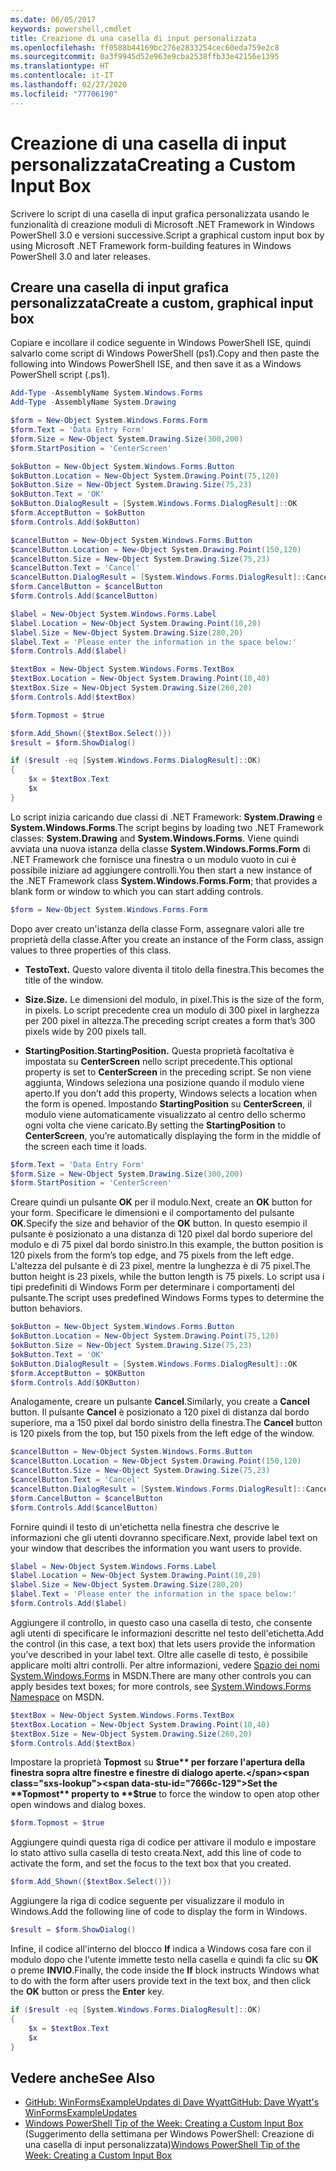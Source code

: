 ```yaml
---
ms.date: 06/05/2017
keywords: powershell,cmdlet
title: Creazione di una casella di input personalizzata
ms.openlocfilehash: ff0588b44169bc276e2833254cec60eda759e2c8
ms.sourcegitcommit: 0a3f9945d52e963e9cba2538ffb33e42156e1395
ms.translationtype: HT
ms.contentlocale: it-IT
ms.lasthandoff: 02/27/2020
ms.locfileid: "77706190"
---
```

# <a name="creating-a-custom-input-box"></a><span data-ttu-id="7666c-103">Creazione di una casella di input personalizzata</span><span class="sxs-lookup"><span data-stu-id="7666c-103">Creating a Custom Input Box</span></span>

<span data-ttu-id="7666c-104">Scrivere lo script di una casella di input grafica personalizzata usando le funzionalità di creazione moduli di Microsoft .NET Framework in Windows PowerShell 3.0 e versioni successive.</span><span class="sxs-lookup"><span data-stu-id="7666c-104">Script a graphical custom input box by using Microsoft .NET Framework form-building features in Windows PowerShell 3.0 and later releases.</span></span>

## <a name="create-a-custom-graphical-input-box"></a><span data-ttu-id="7666c-105">Creare una casella di input grafica personalizzata</span><span class="sxs-lookup"><span data-stu-id="7666c-105">Create a custom, graphical input box</span></span>

<span data-ttu-id="7666c-106">Copiare e incollare il codice seguente in Windows PowerShell ISE, quindi salvarlo come script di Windows PowerShell (ps1).</span><span class="sxs-lookup"><span data-stu-id="7666c-106">Copy and then paste the following into Windows PowerShell ISE, and then save it as a Windows PowerShell script (.ps1).</span></span>

```powershell
Add-Type -AssemblyName System.Windows.Forms
Add-Type -AssemblyName System.Drawing

$form = New-Object System.Windows.Forms.Form
$form.Text = 'Data Entry Form'
$form.Size = New-Object System.Drawing.Size(300,200)
$form.StartPosition = 'CenterScreen'

$okButton = New-Object System.Windows.Forms.Button
$okButton.Location = New-Object System.Drawing.Point(75,120)
$okButton.Size = New-Object System.Drawing.Size(75,23)
$okButton.Text = 'OK'
$okButton.DialogResult = [System.Windows.Forms.DialogResult]::OK
$form.AcceptButton = $okButton
$form.Controls.Add($okButton)

$cancelButton = New-Object System.Windows.Forms.Button
$cancelButton.Location = New-Object System.Drawing.Point(150,120)
$cancelButton.Size = New-Object System.Drawing.Size(75,23)
$cancelButton.Text = 'Cancel'
$cancelButton.DialogResult = [System.Windows.Forms.DialogResult]::Cancel
$form.CancelButton = $cancelButton
$form.Controls.Add($cancelButton)

$label = New-Object System.Windows.Forms.Label
$label.Location = New-Object System.Drawing.Point(10,20)
$label.Size = New-Object System.Drawing.Size(280,20)
$label.Text = 'Please enter the information in the space below:'
$form.Controls.Add($label)

$textBox = New-Object System.Windows.Forms.TextBox
$textBox.Location = New-Object System.Drawing.Point(10,40)
$textBox.Size = New-Object System.Drawing.Size(260,20)
$form.Controls.Add($textBox)

$form.Topmost = $true

$form.Add_Shown({$textBox.Select()})
$result = $form.ShowDialog()

if ($result -eq [System.Windows.Forms.DialogResult]::OK)
{
    $x = $textBox.Text
    $x
}
```

<span data-ttu-id="7666c-107">Lo script inizia caricando due classi di .NET Framework: **System.Drawing** e **System.Windows.Forms**.</span><span class="sxs-lookup"><span data-stu-id="7666c-107">The script begins by loading two .NET Framework classes: **System.Drawing** and **System.Windows.Forms**.</span></span> <span data-ttu-id="7666c-108">Viene quindi avviata una nuova istanza della classe **System.Windows.Forms.Form** di .NET Framework che fornisce una finestra o un modulo vuoto in cui è possibile iniziare ad aggiungere controlli.</span><span class="sxs-lookup"><span data-stu-id="7666c-108">You then start a new instance of the .NET Framework class **System.Windows.Forms.Form**; that provides a blank form or window to which you can start adding controls.</span></span>

```powershell
$form = New-Object System.Windows.Forms.Form
```

<span data-ttu-id="7666c-109">Dopo aver creato un'istanza della classe Form, assegnare valori alle tre proprietà della classe.</span><span class="sxs-lookup"><span data-stu-id="7666c-109">After you create an instance of the Form class, assign values to three properties of this class.</span></span>

- <span data-ttu-id="7666c-110">**Testo**</span><span class="sxs-lookup"><span data-stu-id="7666c-110">**Text.**</span></span> <span data-ttu-id="7666c-111">Questo valore diventa il titolo della finestra.</span><span class="sxs-lookup"><span data-stu-id="7666c-111">This becomes the title of the window.</span></span>

- <span data-ttu-id="7666c-112">**Size.**</span><span class="sxs-lookup"><span data-stu-id="7666c-112">**Size.**</span></span> <span data-ttu-id="7666c-113">Le dimensioni del modulo, in pixel.</span><span class="sxs-lookup"><span data-stu-id="7666c-113">This is the size of the form, in pixels.</span></span> <span data-ttu-id="7666c-114">Lo script precedente crea un modulo di 300 pixel in larghezza per 200 pixel in altezza.</span><span class="sxs-lookup"><span data-stu-id="7666c-114">The preceding script creates a form that’s 300 pixels wide by 200 pixels tall.</span></span>

- <span data-ttu-id="7666c-115">**StartingPosition.**</span><span class="sxs-lookup"><span data-stu-id="7666c-115">**StartingPosition.**</span></span> <span data-ttu-id="7666c-116">Questa proprietà facoltativa è impostata su **CenterScreen** nello script precedente.</span><span class="sxs-lookup"><span data-stu-id="7666c-116">This optional property is set to **CenterScreen** in the preceding script.</span></span>
  <span data-ttu-id="7666c-117">Se non viene aggiunta, Windows seleziona una posizione quando il modulo viene aperto.</span><span class="sxs-lookup"><span data-stu-id="7666c-117">If you don’t add this property, Windows selects a location when the form is opened.</span></span> <span data-ttu-id="7666c-118">Impostando **StartingPosition** su **CenterScreen**, il modulo viene automaticamente visualizzato al centro dello schermo ogni volta che viene caricato.</span><span class="sxs-lookup"><span data-stu-id="7666c-118">By setting the **StartingPosition** to **CenterScreen**, you’re automatically displaying the form in the middle of the screen each time it loads.</span></span>

```powershell
$form.Text = 'Data Entry Form'
$form.Size = New-Object System.Drawing.Size(300,200)
$form.StartPosition = 'CenterScreen'
```

<span data-ttu-id="7666c-119">Creare quindi un pulsante **OK** per il modulo.</span><span class="sxs-lookup"><span data-stu-id="7666c-119">Next, create an **OK** button for your form.</span></span> <span data-ttu-id="7666c-120">Specificare le dimensioni e il comportamento del pulsante **OK**.</span><span class="sxs-lookup"><span data-stu-id="7666c-120">Specify the size and behavior of the **OK** button.</span></span> <span data-ttu-id="7666c-121">In questo esempio il pulsante è posizionato a una distanza di 120 pixel dal bordo superiore del modulo e di 75 pixel dal bordo sinistro.</span><span class="sxs-lookup"><span data-stu-id="7666c-121">In this example, the button position is 120 pixels from the form’s top edge, and 75 pixels from the left edge.</span></span> <span data-ttu-id="7666c-122">L'altezza del pulsante è di 23 pixel, mentre la lunghezza è di 75 pixel.</span><span class="sxs-lookup"><span data-stu-id="7666c-122">The button height is 23 pixels, while the button length is 75 pixels.</span></span> <span data-ttu-id="7666c-123">Lo script usa i tipi predefiniti di Windows Form per determinare i comportamenti del pulsante.</span><span class="sxs-lookup"><span data-stu-id="7666c-123">The script uses predefined Windows Forms types to determine the button behaviors.</span></span>

```powershell
$okButton = New-Object System.Windows.Forms.Button
$okButton.Location = New-Object System.Drawing.Point(75,120)
$okButton.Size = New-Object System.Drawing.Size(75,23)
$okButton.Text = 'OK'
$okButton.DialogResult = [System.Windows.Forms.DialogResult]::OK
$form.AcceptButton = $OKButton
$form.Controls.Add($OKButton)
```

<span data-ttu-id="7666c-124">Analogamente, creare un pulsante **Cancel**.</span><span class="sxs-lookup"><span data-stu-id="7666c-124">Similarly, you create a **Cancel** button.</span></span> <span data-ttu-id="7666c-125">Il pulsante **Cancel** è posizionato a 120 pixel di distanza dal bordo superiore, ma a 150 pixel dal bordo sinistro della finestra.</span><span class="sxs-lookup"><span data-stu-id="7666c-125">The **Cancel** button is 120 pixels from the top, but 150 pixels from the left edge of the window.</span></span>

```powershell
$cancelButton = New-Object System.Windows.Forms.Button
$cancelButton.Location = New-Object System.Drawing.Point(150,120)
$cancelButton.Size = New-Object System.Drawing.Size(75,23)
$cancelButton.Text = 'Cancel'
$cancelButton.DialogResult = [System.Windows.Forms.DialogResult]::Cancel
$form.CancelButton = $cancelButton
$form.Controls.Add($cancelButton)
```

<span data-ttu-id="7666c-126">Fornire quindi il testo di un'etichetta nella finestra che descrive le informazioni che gli utenti dovranno specificare.</span><span class="sxs-lookup"><span data-stu-id="7666c-126">Next, provide label text on your window that describes the information you want users to provide.</span></span>

```powershell
$label = New-Object System.Windows.Forms.Label
$label.Location = New-Object System.Drawing.Point(10,20)
$label.Size = New-Object System.Drawing.Size(280,20)
$label.Text = 'Please enter the information in the space below:'
$form.Controls.Add($label)
```

<span data-ttu-id="7666c-127">Aggiungere il controllo, in questo caso una casella di testo, che consente agli utenti di specificare le informazioni descritte nel testo dell'etichetta.</span><span class="sxs-lookup"><span data-stu-id="7666c-127">Add the control (in this case, a text box) that lets users provide the information you’ve described in your label text.</span></span> <span data-ttu-id="7666c-128">Oltre alle caselle di testo, è possibile applicare molti altri controlli. Per altre informazioni, vedere [Spazio dei nomi System.Windows.Forms](/dotnet/api/system.windows.forms) in MSDN.</span><span class="sxs-lookup"><span data-stu-id="7666c-128">There are many other controls you can apply besides text boxes; for more controls, see [System.Windows.Forms Namespace](/dotnet/api/system.windows.forms) on MSDN.</span></span>

```powershell
$textBox = New-Object System.Windows.Forms.TextBox
$textBox.Location = New-Object System.Drawing.Point(10,40)
$textBox.Size = New-Object System.Drawing.Size(260,20)
$form.Controls.Add($textBox)
```

<span data-ttu-id="7666c-129">Impostare la proprietà **Topmost** su **$true** per forzare l'apertura della finestra sopra altre finestre e finestre di dialogo aperte.</span><span class="sxs-lookup"><span data-stu-id="7666c-129">Set the **Topmost** property to **$true** to force the window to open atop other open windows and dialog boxes.</span></span>

```powershell
$form.Topmost = $true
```

<span data-ttu-id="7666c-130">Aggiungere quindi questa riga di codice per attivare il modulo e impostare lo stato attivo sulla casella di testo creata.</span><span class="sxs-lookup"><span data-stu-id="7666c-130">Next, add this line of code to activate the form, and set the focus to the text box that you created.</span></span>

```powershell
$form.Add_Shown({$textBox.Select()})
```

<span data-ttu-id="7666c-131">Aggiungere la riga di codice seguente per visualizzare il modulo in Windows.</span><span class="sxs-lookup"><span data-stu-id="7666c-131">Add the following line of code to display the form in Windows.</span></span>

```powershell
$result = $form.ShowDialog()
```

<span data-ttu-id="7666c-132">Infine, il codice all'interno del blocco **If** indica a Windows cosa fare con il modulo dopo che l'utente immette testo nella casella e quindi fa clic su **OK** o preme **INVIO**.</span><span class="sxs-lookup"><span data-stu-id="7666c-132">Finally, the code inside the **If** block instructs Windows what to do with the form after users provide text in the text box, and then click the **OK** button or press the **Enter** key.</span></span>

```powershell
if ($result -eq [System.Windows.Forms.DialogResult]::OK)
{
    $x = $textBox.Text
    $x
}
```

## <a name="see-also"></a><span data-ttu-id="7666c-133">Vedere anche</span><span class="sxs-lookup"><span data-stu-id="7666c-133">See Also</span></span>

- <span data-ttu-id="7666c-134">[GitHub: WinFormsExampleUpdates di Dave Wyatt](/previous-versions/windows/it-pro/windows-powershell-1.0/ff730941(v=technet.10))</span><span class="sxs-lookup"><span data-stu-id="7666c-134">[GitHub: Dave Wyatt's WinFormsExampleUpdates](/previous-versions/windows/it-pro/windows-powershell-1.0/ff730941(v=technet.10))</span></span>
- <span data-ttu-id="7666c-135">[Windows PowerShell Tip of the Week:  Creating a Custom Input Box](https://technet.microsoft.com/library/ff730941.aspx) (Suggerimento della settimana per Windows PowerShell: Creazione di una casella di input personalizzata)</span><span class="sxs-lookup"><span data-stu-id="7666c-135">[Windows PowerShell Tip of the Week:  Creating a Custom Input Box](https://technet.microsoft.com/library/ff730941.aspx)</span></span>
